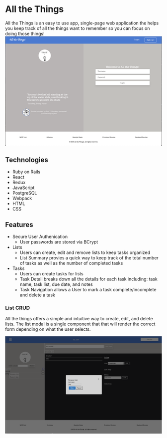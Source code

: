 # All the Things

All the Things is an easy to use app, single-page web application the helps you keep track of all the things want to remember so you can focus on doing those things!
![alt text](app/assets/images/readme-login.png?raw=true 'login-page')


## Technologies
* Ruby on Rails
* React
* Redux
* JavaScript
* PostgreSQL
* Webpack
* HTML
* CSS

## Features
 * Secure User Authenication
     * User passwords are stored via BCrypt
 * Lists
     * Users can create, edit and remove lists to keep tasks organized
     * List Summary provies a quick way to keep track of the total number of tasks as well as the number of completed tasks
 * Tasks
     * Users can create tasks for lists 
     * Task Detail breaks down all the details for each task including: task name, task list, due date, and notes
     * Task Navigation allows a User to mark a task complete/incomplete and delete a task
 
### List CRUD
All the things offers a simple and intuitive way to create, edit, and delete lists. 
The list modal is a single component that that will render the correct form depending on what the user selects.

![alt text](app/assets/images/readme-modal.png?raw=true 'list-modal')
